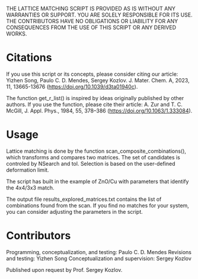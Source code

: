 THE LATTICE MATCHING SCRIPT IS PROVIDED AS IS WITHOUT ANY WARRANTIES OR SUPPORT. YOU ARE SOLELY RESPONSIBLE FOR ITS USE.
THE CONTRIBUTORS HAVE NO OBLIGATIONS OR LIABILITY FOR ANY CONSEQUENCES FROM THE USE OF THIS SCRIPT OR ANY DERIVED WORKS.

# Citations

If you use this script or its concepts, please consider citing our article: 
Yizhen Song, Paulo C. D. Mendes, Sergey Kozlov. J. Mater. Chem. A, 2023, 11, 13665-13676 (https://doi.org/10.1039/d3ta01940c).

The function get_r_list() is inspired by ideas originally published by other authors. If you use the function, please cite their article:
A. Zur and T. C. McGill, J. Appl. Phys., 1984, 55, 378–386 (https://doi.org/10.1063/1.333084).

# Usage

Lattice matching is done by the function scan_composite_combinations(), which transforms and compares two matrices.
The set of candidates is controled by NSearch and tol. Selection is based on the user-defined deformation limit. 

The script has built in the example of ZnO/Cu with parameters that identify the 4x4/3x3 match. 

The output file results_explored_matrices.txt contains the list of combinations found from the scan. 
If you find no matches for your system, you can consider adjusting the parameters in the script.

# Contributors

Programming, conceptualization, and testing: Paulo C. D. Mendes
Revisions and testing: Yizhen Song
Conceptualization and supervision: Sergey Kozlov

Published upon request by Prof. Sergey Kozlov.

